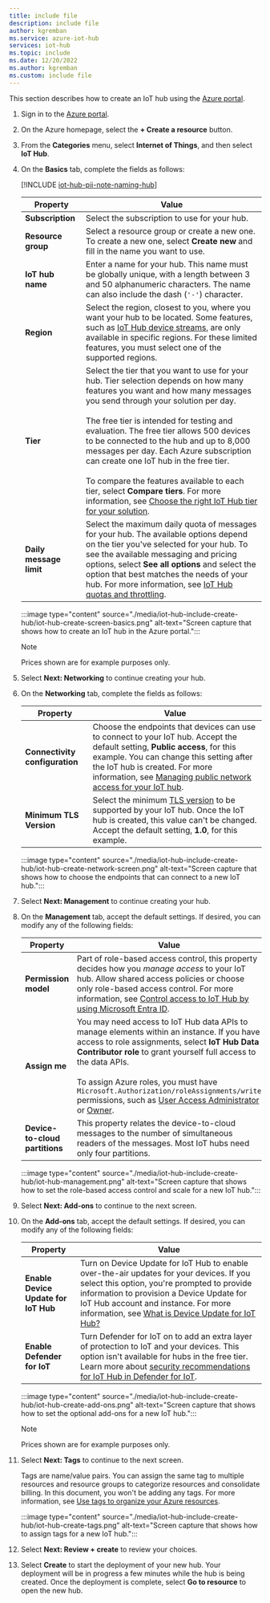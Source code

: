 ```yaml
---
title: include file
description: include file
author: kgremban
ms.service: azure-iot-hub
services: iot-hub
ms.topic: include
ms.date: 12/20/2022
ms.author: kgremban
ms.custom: include file
---
```


This section describes how to create an IoT hub using the [Azure portal](https://portal.azure.com).

1. Sign in to the [Azure portal](https://portal.azure.com).

1. On the Azure homepage, select the **+ Create a resource** button.

1. From the **Categories** menu, select **Internet of Things**, and then select **IoT Hub**.

1. On the **Basics** tab, complete the fields as follows:

   [!INCLUDE [iot-hub-pii-note-naming-hub](./iot-hub-pii-note-naming-hub.md)]

   | Property | Value |
   | ----- | ----- |
   | **Subscription** | Select the subscription to use for your hub. |
   | **Resource group** | Select a resource group or create a new one. To create a new one, select **Create new** and fill in the name you want to use.
   | **IoT hub name** | Enter a name for your hub. This name must be globally unique, with a length between 3 and 50 alphanumeric characters. The name can also include the dash (`'-'`) character.
   | **Region** | Select the region, closest to you, where you want your hub to be located. Some features, such as [IoT Hub device streams](/azure/iot-hub/iot-hub-device-streams-overview), are only available in specific regions. For these limited features, you must select one of the supported regions.
   | **Tier** | Select the tier that you want to use for your hub. Tier selection depends on how many features you want and how many messages you send through your solution per day.<br><br>The free tier is intended for testing and evaluation. The free tier allows 500 devices to be connected to the hub and up to 8,000 messages per day. Each Azure subscription can create one IoT hub in the free tier.<br><br>To compare the features available to each tier, select **Compare tiers**. For more information, see [Choose the right IoT Hub tier for your solution](/azure/iot-hub/iot-hub-scaling).
   | **Daily message limit** | Select the maximum daily quota of messages for your hub. The available options depend on the tier you've selected for your hub. To see the available messaging and pricing options, select **See all options** and select the option that best matches the needs of your hub. For more information, see [IoT Hub quotas and throttling](/azure/iot-hub/iot-hub-devguide-quotas-throttling).

   :::image type="content" source="./media/iot-hub-include-create-hub/iot-hub-create-screen-basics.png" alt-text="Screen capture that shows how to create an IoT hub in the Azure portal.":::

   > [!NOTE]
   > Prices shown are for example purposes only.

1. Select **Next: Networking** to continue creating your hub.

1. On the **Networking** tab, complete the fields as follows:

   | Property | Value |
   | ----- | ----- |
   | **Connectivity configuration** | Choose the endpoints that devices can use to connect to your IoT hub. Accept the default setting, **Public access**, for this example. You can change this setting after the IoT hub is created. For more information, see [Managing public network access for your IoT hub](/azure/iot-hub/iot-hub-devguide-endpoints). |
   | **Minimum TLS Version** | Select the minimum [TLS version](/azure/iot-hub/iot-hub-tls-support#tls-12-enforcement-available-in-select-regions) to be supported by your IoT hub. Once the IoT hub is created, this value can't be changed. Accept the default setting, **1.0**, for this example. |

   :::image type="content" source="./media/iot-hub-include-create-hub/iot-hub-create-network-screen.png" alt-text="Screen capture that shows how to choose the endpoints that can connect to a new IoT hub.":::

1. Select **Next: Management** to continue creating your hub.

1. On the **Management** tab, accept the default settings. If desired, you can modify any of the following fields:

   | Property | Value |
   | ----- | ----- |
   | **Permission model** | Part of role-based access control, this property decides how you *manage access* to your IoT hub. Allow shared access policies or choose only role-based access control. For more information, see [Control access to IoT Hub by using Microsoft Entra ID](/azure/iot-hub/iot-hub-dev-guide-azure-ad-rbac).
   | **Assign me** | You may need access to IoT Hub data APIs to manage elements within an instance. If you have access to role assignments, select **IoT Hub Data Contributor role** to grant yourself full access to the data APIs.<br><br>To assign Azure roles, you must have `Microsoft.Authorization/roleAssignments/write` permissions, such as [User Access Administrator](/azure/role-based-access-control/built-in-roles#user-access-administrator) or [Owner](/azure/role-based-access-control/built-in-roles#owner). |
   | **Device-to-cloud partitions** | This property relates the device-to-cloud messages to the number of simultaneous readers of the messages. Most IoT hubs need only four partitions. |

   :::image type="content" source="./media/iot-hub-include-create-hub/iot-hub-management.png" alt-text="Screen capture that shows how to set the role-based access control and scale for a new IoT hub.":::

1. Select **Next: Add-ons** to continue to the next screen.

1. On the **Add-ons** tab, accept the default settings. If desired, you can modify any of the following fields:

   | Property | Value |
   | -------- | ----- |
   | **Enable Device Update for IoT Hub** | Turn on Device Update for IoT Hub to enable over-the-air updates for your devices. If you select this option, you're prompted to provide information to provision a Device Update for IoT Hub account and instance. For more information, see [What is Device Update for IoT Hub?](/azure/iot-hub-device-update/understand-device-update)
   | **Enable Defender for IoT** | Turn Defender for IoT on to add an extra layer of protection to IoT and your devices. This option isn't available for hubs in the free tier. Learn more about [security recommendations for IoT Hub in Defender for IoT](/azure/defender-for-iot/device-builders/concept-recommendations).

   :::image type="content" source="./media/iot-hub-include-create-hub/iot-hub-create-add-ons.png" alt-text="Screen capture that shows how to set the optional add-ons for a new IoT hub.":::

   > [!NOTE]
   > Prices shown are for example purposes only.

1. Select **Next: Tags** to continue to the next screen.

    Tags are name/value pairs. You can assign the same tag to multiple resources and resource groups to categorize resources and consolidate billing. In this document, you won't be adding any tags. For more information, see [Use tags to organize your Azure resources](/azure/azure-resource-manager/management/tag-resources).

    :::image type="content" source="./media/iot-hub-include-create-hub/iot-hub-create-tags.png" alt-text="Screen capture that shows how to assign tags for a new IoT hub.":::

1. Select **Next: Review + create** to review your choices.

1. Select **Create** to start the deployment of your new hub. Your deployment will be in progress a few minutes while the hub is being created. Once the deployment is complete, select **Go to resource** to open the new hub.
